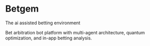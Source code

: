 # Betgem
The ai assisted betting environment 

Bet arbitration bot platform with multi-agent architecture, quantum optimization, and in-app betting analysis.

